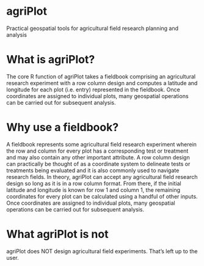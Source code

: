 # agriPlot
Practical geospatial tools for agricultural field research planning and analysis

# What is agriPlot? 
The core R function of agriPlot takes a fieldbook comprising an agricultural research experiment with a row column design and computes a latitude and longitude for each plot (i.e. entry) represented in the fieldbook. Once coordinates are assigned to individual plots, many geospatial operations can be carried out for subsequent analysis.

# Why use a fieldbook? 

A fieldbook represents some agricultural field research experiment wherein the row and column for every plot has a corresponding test or treatment and may also contain any other important attribute. A row column design can practically be thought of as a coordinate system to delineate tests or treatments being evaluated and it is also commonly used to navigate research fields. In theory, agriPlot can accept any agricultural field research design so long as it is in a row column format. From there, if the initial latitude and longitude is known for row 1 and column 1, the remaining coordinates for every plot can be calculated using a handful of other inputs. Once coordinates are assigned to individual plots, many geospatial operations can be carried out for subsequent analysis. 

# What agriPlot is not
agriPlot does NOT design agricultural field experiments. That’s left up to the user. 
